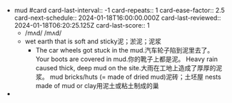 - mud #card
  card-last-interval:: -1
  card-repeats:: 1
  card-ease-factor:: 2.5
  card-next-schedule:: 2024-01-18T16:00:00.000Z
  card-last-reviewed:: 2024-01-18T06:20:25.125Z
  card-last-score:: 1
	- /mʌd/ /mʌd/
	- wet earth that is soft and sticky泥；淤泥；泥浆
		- The car wheels got stuck in the mud.汽车轮子陷到泥里去了。
		  Your boots are covered in mud.你的靴子上都是泥。
		  Heavy rain caused thick, deep mud on the site.大雨在工地上造成了厚厚的泥浆。
		  mud bricks/huts (= made of dried mud)泥砖；土坯屋
		  nests made of mud or clay用泥土或粘土制成的巢
-